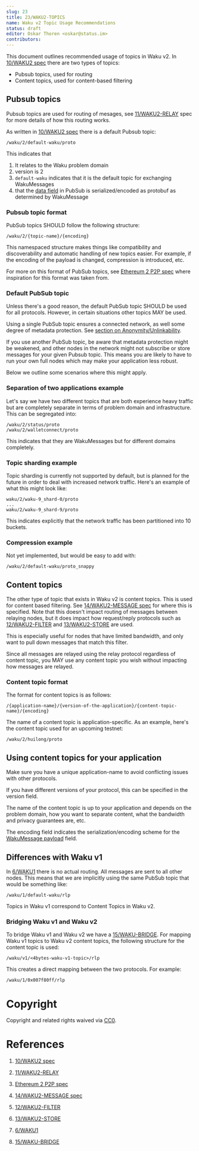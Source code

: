 ```yaml
---
slug: 23
title: 23/WAKU2-TOPICS
name: Waku v2 Topic Usage Recommendations
status: draft
editor: Oskar Thoren <oskar@status.im>
contributors:
---
```


This document outlines recommended usage of topics in Waku v2. In [10/WAKU2 spec](/spec/10) there are two types of topics:

- Pubsub topics, used for routing
- Content topics, used for content-based filtering

## Pubsub topics

Pubsub topics are used for routing of mesages, see [11/WAKU2-RELAY](/spec/11) spec for more details of how this routing works.

As written in [10/WAKU2 spec](/spec/10) there is a default Pubsub topic:

`/waku/2/default-waku/proto`

This indicates that

1) It relates to the Waku problem domain
2) version is 2
3) `default-waku` indicates that it is the default topic for exchanging WakuMessages
4) that the [data field](/spec/11/#protobuf-definition) in PubSub is serialized/encoded as protobuf as determined by WakuMessage

### Pubsub topic format

PubSub topics SHOULD follow the following structure:

`/waku/2/{topic-name}/{encoding}`

This namespaced structure makes things like compatibility and discoverability and automatic handling of new topics easier.
For example, if the encoding of the payload is changed, compression is introduced, etc.

For more on this format of PubSub topics, see [Ethereum 2 P2P spec](https://github.com/ethereum/eth2.0-specs/blob/dev/specs/phase0/p2p-interface.md#topics-and-messages) where inspiration for this format was taken from.

### Default PubSub topic

Unless there's a good reason, the default PubSub topic SHOULD be used for all protocols.
However, in certain situations other topics MAY be used.

Using a single PubSub topic ensures a connected network, as well some degree of metadata protection.
See [section on Anonymity/Unlinkability](/spec/10/#anonymity--unlinkability).

If you use another PubSub topic, be aware that metadata protection might be weakened,
and other nodes in the network might not subscribe or store messages for your given Pubsub topic.
This means you are likely to have to run your own full nodes which may make your application less robust.

Below we outline some scenarios where this might apply.

### Separation of two applications example

Let's say we have two different topics that are both experience heavy traffic but are completely separate in terms of problem domain and infrastructure.
This can be segregated into:

```
/waku/2/status/proto
/waku/2/walletconnect/proto
```

This indicates that they are WakuMessages but for different domains completely.

### Topic sharding example

Topic sharding is currently not supported by default, but is planned for the future in order to deal with increased network traffic.
Here's an example of what this might look like:

```
waku/2/waku-9_shard-0/proto
...
waku/2/waku-9_shard-9/proto
```

This indicates explicitly that the network traffic has been partitioned into 10 buckets.

### Compression example

Not yet implemented, but would be easy to add with:

`/waku/2/default-waku/proto_snappy`

## Content topics

The other type of topic that exists in Waku v2 is content topics.
This is used for content based filtering.
See [14/WAKU2-MESSAGE spec](/spec/14) for where this is specified.
Note that this doesn't impact routing of messages between relaying nodes,
but it does impact how request/reply protocols such as 
[12/WAKU2-FILTER](https://rfc.vac.dev/spec/12/) and [13/WAKU2-STORE](https://rfc.vac.dev/spec/13/) are used.

This is especially useful for nodes that have limited bandwidth,
and only want to pull down messages that match this filter.

Since all messages are relayed using the relay protocol regardless of content topic,
you MAY use any content topic you wish without impacting how messages are relayed.

### Content topic format

The format for content topics is as follows:

`/{application-name}/{version-of-the-application}/{content-topic-name}/{encoding}`

The name of a content topic is application-specific.
As an example, here's the content topic used for an upcoming testnet:

`/waku/2/huilong/proto`

<!-- TODO Consider if this should be /toychat/2/huilong/proto -->

## Using content topics for your application

Make sure you have a unique application-name to avoid conflicting issues with other protocols.

If you have different versions of your protocol, this can be specified in the version field.

The name of the content topic is up to your application and depends on the problem domain, how you want to separate content, what the bandwidth and privacy guarantees are, etc.

The encoding field indicates the serialization/encoding scheme for the [WakuMessage payload](/spec/14/#payloads) field.

## Differences with Waku v1

In [6/WAKU1](/spec/6) there is no actual routing.
All messages are sent to all other nodes.
This means that we are implicitly using the same PubSub topic that would be something like:

```
/waku/1/default-waku/rlp
```

Topics in Waku v1 correspond to Content Topics in Waku v2.

### Bridging Waku v1 and Waku v2

To bridge Waku v1 and Waku v2 we have a [15/WAKU-BRIDGE](/spec/15).
For mapping Waku v1 topics to Waku v2 content topics,
the following structure for the content topic is used:

```
/waku/v1/<4bytes-waku-v1-topic>/rlp
```

This creates a direct mapping between the two protocols.
For example:

```
/waku/1/0x007f80ff/rlp
```

# Copyright

Copyright and related rights waived via
[CC0](https://creativecommons.org/publicdomain/zero/1.0/).

# References

1. [10/WAKU2 spec](/spec/10)

2. [11/WAKU2-RELAY](/spec/11)

3. [Ethereum 2 P2P spec](https://github.com/ethereum/eth2.0-specs/blob/dev/specs/phase0/p2p-interface.md#topics-and-messages)

4. [14/WAKU2-MESSAGE spec](/spec/14)

5. [12/WAKU2-FILTER](https://rfc.vac.dev/spec/12/)

6. [13/WAKU2-STORE](https://rfc.vac.dev/spec/13/)

7. [6/WAKU1](/spec/6)

8. [15/WAKU-BRIDGE](/spec/15)
